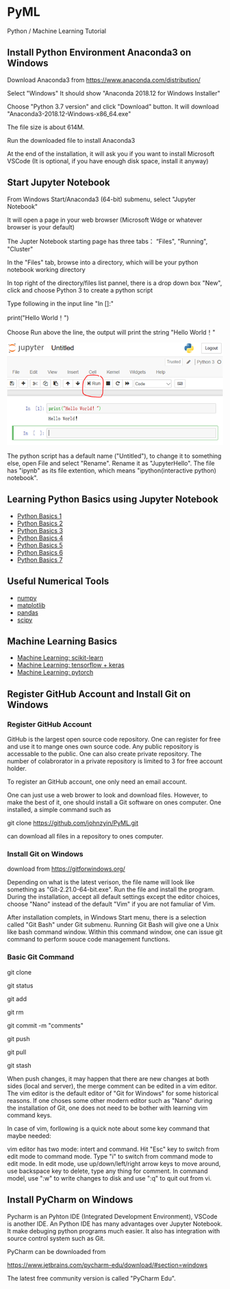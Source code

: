# PyML
Python / Machine Learning Tutorial

## Install Python Environment Anaconda3 on Windows

Download Anaconda3 from https://www.anaconda.com/distribution/

Select "Windows" It should show "Anaconda 2018.12 for Windows Installer"

Choose "Python 3.7 version" and click "Download" button. It will download "Anaconda3-2018.12-Windows-x86_64.exe"

The file size is about 614M.

Run the downloaded file to install Anaconda3

At the end of the installation, it will ask you if you want to install Microsoft VSCode (It is optional, if you have enough disk space, install it anyway)


## Start Jupyter Notebook

From Windows Start/Anaconda3 (64-bit) submenu, select "Jupyter Notebook"

It will open a page in your web browser (Microsoft Wdge or whatever browser is your default)

The Jupter Notebook starting page has three tabs： “Files", "Running", "Cluster"

In the "Files" tab, browse into a directory, which will be your python notebook working directory

In top right of the directory/files list pannel, there is a drop down box "New", click and choose Python 3 to create a python script

Type following in the input line "In []:"

  print("Hello World！")
  
Choose Run above the line, the output will print the string "Hello World！"

![Jupyter Hello](images/JupyterHello.png)

The python script has a default name ("Untitled"), to change it to something else, open File and select "Rename". Rename it as "JupyterHello". The file has "ipynb" as its file extention, which means "ipython(interactive python) notebook".


## Learning Python Basics using Jupyter Notebook

- [Python Basics 1](notebooks/pybasics01.ipynb)
- [Python Basics 2](notebooks/pybasics02.ipynb)
- [Python Basics 3](notebooks/pybasics03.ipynb)
- [Python Basics 4](notebooks/pybasics04.ipynb)
- [Python Basics 5](notebooks/pybasics05.ipynb)
- [Python Basics 6](notebooks/pybasics06.ipynb)
- [Python Basics 7](notebooks/pybasics07.ipynb)


## Useful Numerical Tools
- [numpy](notebooks/numtools01.ipynb)
- [matplotlib](notebooks/numtools02.ipynb)
- [pandas](notebooks/numtools03.ipynb)
- [scipy](notebooks/numtools04.ipynb)


## Machine Learning Basics

- [Machine Learning: scikit-learn](notebooks/machineslearning01.ipynb)
- [Machine Learning: tensorflow + keras](notebooks/machineslearning02.ipynb)
- [Machine Learning: pytorch](notebooks/machineslearning03.ipynb)


## Register GitHub Account and Install Git on Windows

### Register GitHub Account
GitHub is the largest open source code repository. One can register for free and use it to mange ones own source code. Any public repository is accessable to the public. One can also create private repository. The number of colabrorator in a private repository is limited to 3 for free account holder.

To register an GitHub account, one only need an email account.

One can just use a web brower to look and download files. However, to make the best of it, one should install a Git software on ones computer. One installed, a simple command such as

git clone https://github.com/johnzyin/PyML.git

can download all files in a repository to ones computer.

### Install Git on Windows

download from https://gitforwindows.org/

Depending on what is the latest verison, the file name will look like something as "Git-2.21.0-64-bit.exe". Run the file and install the program. During the installation, accept all default settings except the editor choices, choose "Nano" instead of the default "Vim" if you are not famuliar of Vim.

After installation complets, in Windows Start menu, there is a selection called "Git Bash" under Git submenu. Running Git Bash will give one a Unix like bash command window. Within this command window, one can issue git command to perform souce code management functions. 



### Basic Git Command

git clone 

git status

git add

git rm

git commit -m "comments"

git push

git pull

git stash

When push changes, it may happen that there are new changes at both sides (local and server), the merge comment can be edited in a
vim editor. The vim editor is the default editor of "Git for Windows" for some historical reasons. If one choses some other modern 
editor such as "Nano" during the installation of Git, one does not need to be bother with learning vim command keys.

In case of vim, forllowing is a quick note about some key command that maybe needed:

vim editor has two mode: intert and command.  Hit "Esc" key to switch from edit mode to command mode. Type "i" to switch from command mode to edit mode. In edit mode, use up/down/left/right arrow keys to move around, use backspace key to delete, type any thing for comment. In command model, use ":w" to write changes to disk and use ":q" to quit out from vi.

## Install PyCharm on Windows

Pycharm is an Pyhton IDE (Integrated Development Environment), VSCode is another IDE. An Python IDE has many advantages over Jupyter Notebook. It make debuging python programs much easier. It also has integration with source control system such as Git.

PyCharm can be downloaded from 

https://www.jetbrains.com/pycharm-edu/download/#section=windows

The latest free community version is called "PyCharm Edu".






